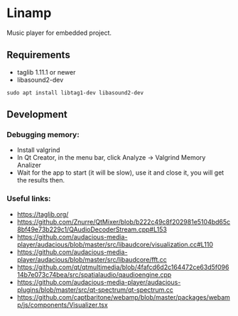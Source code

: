# Linamp

Music player for embedded project.

## Requirements

- taglib 1.11.1 or newer
- libasound2-dev

```
sudo apt install libtag1-dev libasound2-dev
```

## Development

### Debugging memory:

- Install valgrind
- In Qt Creator, in the menu bar, click Analyze -> Valgrind Memory Analizer
- Wait for the app to start (it will be slow), use it and close it, you will get the results then.

### Useful links:

- https://taglib.org/
- https://github.com/Znurre/QtMixer/blob/b222c49c8f202981e5104bd65c8bf49e73b229c1/QAudioDecoderStream.cpp#L153
- https://github.com/audacious-media-player/audacious/blob/master/src/libaudcore/visualization.cc#L110
- https://github.com/audacious-media-player/audacious/blob/master/src/libaudcore/fft.cc
- https://github.com/qt/qtmultimedia/blob/4fafcd6d2c164472ce63d5f09614b7e073c74bea/src/spatialaudio/qaudioengine.cpp
- https://github.com/audacious-media-player/audacious-plugins/blob/master/src/qt-spectrum/qt-spectrum.cc
- https://github.com/captbaritone/webamp/blob/master/packages/webamp/js/components/Visualizer.tsx
